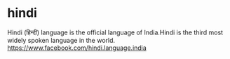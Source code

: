 hindi
=====

Hindi (हिन्दी) language is the official language of India.Hindi is the third most widely spoken language in the world.
https://www.facebook.com/hindi.language.india

